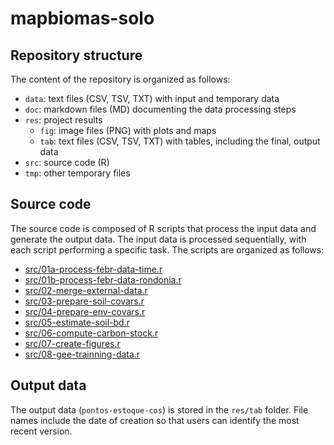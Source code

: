 # mapbiomas-solo



## Repository structure

The content of the repository is organized as follows:

* `data`: text files (CSV, TSV, TXT) with input and temporary data
* `doc`: markdown files (MD) documenting the data processing steps
* `res`: project results
  * `fig`: image files (PNG) with plots and maps
  * `tab`: text files (CSV, TSV, TXT) with tables, including the final, output data
* `src`: source code (R)
* `tmp`: other temporary files

## Source code

The source code is composed of R scripts that process the input data and generate the output data.
The input data is processed sequentially, with each script performing a specific task.
The scripts are organized as follows:

* [src/01a-process-febr-data-time.r](src/01a-process-febr-data-time.r)
* [src/01b-process-febr-data-rondonia.r](src/01b-process-febr-data-rondonia.r)
* [src/02-merge-external-data.r](src/02-merge-external-data.r)
* [src/03-prepare-soil-covars.r](src/03-prepare-soil-covars.r)
* [src/04-prepare-env-covars.r](src/04-prepare-env-covars.r)
* [src/05-estimate-soil-bd.r](src/05-estimate-soil-bd.r)
* [src/06-compute-carbon-stock.r](src/06-compute-carbon-stock.r)
* [src/07-create-figures.r](src/07-create-figures.r)
* [src/08-gee-trainning-data.r](src/08-gee-trainning-data.r)

## Output data

The output data (`pontos-estoque-cos`) is stored in the `res/tab` folder.
File names include the date of creation so that users can identify the most recent version.
